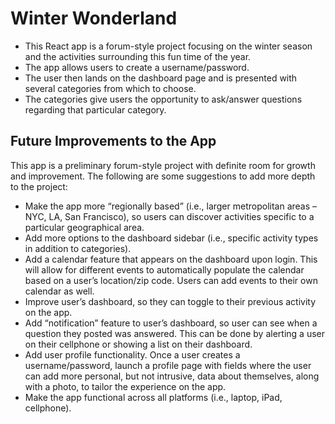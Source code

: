 # Winter Wonderland

- This React app is a forum-style project focusing on the winter season and the activities surrounding this fun time of the year.
- The app allows users to create a username/password.
- The user then lands on the dashboard page and is presented with several categories from which to choose.
- The categories give users the opportunity to ask/answer questions regarding that particular category.

## Future Improvements to the App

This app is a preliminary forum-style project with definite room for growth and improvement.  The following are some suggestions to add more depth to the project:
- Make the app more “regionally based” (i.e., larger metropolitan areas – NYC, LA, San Francisco), so users can discover activities specific to a particular geographical area.
- Add more options to the dashboard sidebar (i.e., specific activity types in addition to categories).
- Add a calendar feature that appears on the dashboard upon login.  This will allow for different events to automatically populate the calendar based on a user’s location/zip code.  Users can add events to their own calendar as well.
- Improve user’s dashboard, so they can toggle to their previous activity on the app.
- Add “notification” feature to user’s dashboard, so user can see when a question they posted was answered.  This can be done by alerting a user on their cellphone or showing a list on their dashboard.
- Add user profile functionality.  Once a user creates a username/password, launch a profile page with fields where the user can add more personal, but not intrusive, data about themselves, along with a photo, to tailor the experience on the app.
- Make the app functional across all platforms (i.e., laptop, iPad, cellphone).



